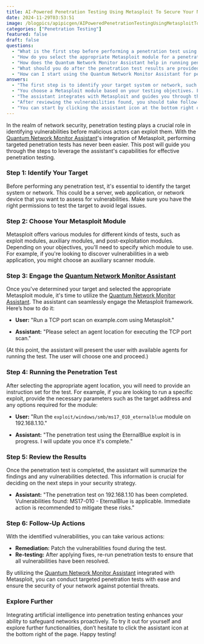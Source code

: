 ```yaml
---
title: AI-Powered Penetration Testing Using Metasploit To Secure Your Network
date: 2024-11-29T03:53:51
image: /blogpics/apipicgen/AIPoweredPenetrationTestingUsingMetasploitToSecureYourNetwork-PVZT4L6TTV.jpg
categories: ["Penetration Testing"]
featured: false
draft: false
questions:
  - "What is the first step before performing a penetration test using the Quantum Network Monitor Assistant?"
  - "How do you select the appropriate Metasploit module for a penetration test?"
  - "How does the Quantum Network Monitor Assistant help in running penetration tests?"
  - "What should you do after the penetration test results are provided by the assistant?"
  - "How can I start using the Quantum Network Monitor Assistant for penetration testing?"
answers:
  - "The first step is to identify your target system or network, such as a server, web application, or network device, and ensure you have the proper permissions to test it to avoid legal issues."
  - "You choose a Metasploit module based on your testing objectives. For example, use exploit modules to exploit vulnerabilities, auxiliary modules for scanning and discovery, or post-exploitation modules for actions after gaining access."
  - "The assistant integrates with Metasploit and guides you through the process, including selecting an agent location to run tests, executing specific modules with parameters, and providing updates and summaries of the test results."
  - "After reviewing the vulnerabilities found, you should take follow-up actions such as patching the vulnerabilities and re-running penetration tests to confirm that the issues have been resolved."
  - "You can start by clicking the assistant icon at the bottom right of the page, then follow the guided steps to identify your target, select Metasploit modules, run tests, and review results."
---
```

In the realm of network security, penetration testing plays a crucial role in identifying vulnerabilities before malicious actors can exploit them. With the [Quantum Network Monitor Assistant](https://readyforquantum.com/?assistant=open)'s integration of Metasploit, performing targeted penetration tests has never been easier. This post will guide you through the steps to leverage the assistant's capabilities for effective penetration testing.

### Step 1: Identify Your Target

Before performing any penetration test, it's essential to identify the target system or network. This could be a server, web application, or network device that you want to assess for vulnerabilities. Make sure you have the right permissions to test the target to avoid legal issues.

### Step 2: Choose Your Metasploit Module

Metasploit offers various modules for different kinds of tests, such as exploit modules, auxiliary modules, and post-exploitation modules. Depending on your objectives, you'll need to specify which module to use. For example, if you're looking to discover vulnerabilities in a web application, you might choose an auxiliary scanner module.

### Step 3: Engage the [Quantum Network Monitor Assistant](https://readyforquantum.com/?assistant=open)

Once you've determined your target and selected the appropriate Metasploit module, it's time to utilize the [Quantum Network Monitor Assistant](https://readyforquantum.com/?assistant=open). The assistant can seamlessly engage the Metasploit framework. Here’s how to do it:

- **User:** "Run a TCP port scan on example.com using Metasploit."

- **Assistant:** "Please select an agent location for executing the TCP port scan."

(At this point, the assistant will present the user with available agents for running the test. The user will choose one and proceed.)

### Step 4: Running the Penetration Test

After selecting the appropriate agent location, you will need to provide an instruction set for the test. For example, if you are looking to run a specific exploit, provide the necessary parameters such as the target address and any options required for the module:

- **User:** "Run the `exploit/windows/smb/ms17_010_eternalblue` module on 192.168.1.10."

- **Assistant:** "The penetration test using the EternalBlue exploit is in progress. I will update you once it's complete."

### Step 5: Review the Results

Once the penetration test is completed, the assistant will summarize the findings and any vulnerabilities detected. This information is crucial for deciding on the next steps in your security strategy.

- **Assistant:** "The penetration test on 192.168.1.10 has been completed. Vulnerabilities found: MS17-010 - EternalBlue is applicable. Immediate action is recommended to mitigate these risks."

### Step 6: Follow-Up Actions

With the identified vulnerabilities, you can take various actions:
- **Remediation:** Patch the vulnerabilities found during the test.
- **Re-testing:** After applying fixes, re-run penetration tests to ensure that all vulnerabilities have been resolved.

By utilizing the [Quantum Network Monitor Assistant](https://readyforquantum.com/?assistant=open) integrated with Metasploit, you can conduct targeted penetration tests with ease and ensure the security of your network against potential threats.

### Explore Further

Integrating artificial intelligence into penetration testing enhances your ability to safeguard networks proactively. To try it out for yourself and explore further functionalities, don’t hesitate to click the assistant icon at the bottom right of the page. Happy testing!